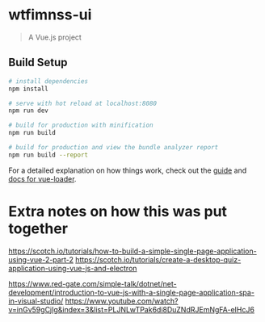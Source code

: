 # wtfimnss-ui

> A Vue.js project

## Build Setup

``` bash
# install dependencies
npm install

# serve with hot reload at localhost:8080
npm run dev

# build for production with minification
npm run build

# build for production and view the bundle analyzer report
npm run build --report
```

For a detailed explanation on how things work, check out the [guide](http://vuejs-templates.github.io/webpack/) and [docs for vue-loader](http://vuejs.github.io/vue-loader).


# Extra notes on how this was put together

https://scotch.io/tutorials/how-to-build-a-simple-single-page-application-using-vue-2-part-2
https://scotch.io/tutorials/create-a-desktop-quiz-application-using-vue-js-and-electron

https://www.red-gate.com/simple-talk/dotnet/net-development/introduction-to-vue-js-with-a-single-page-application-spa-in-visual-studio/
https://www.youtube.com/watch?v=inGv59gCjIg&index=3&list=PLJNLwTPak6di8DuZNdRJEmNgFA-eIHcJ6

